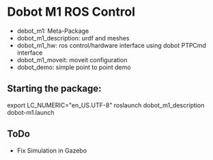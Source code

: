 # Dobot M1 ROS Control

- debot_m1: Meta-Package
- dobot_m1_description: urdf and meshes
- dobot_m1_hw: ros control/hardware interface using dobot PTPCmd interface
- dobot_m1_moveit: moveit configuration 
- dobot_demo: simple point to point demo 


## Starting the package:
export LC_NUMERIC="en_US.UTF-8"
roslaunch dobot_m1_description dobot-m1.launch

## ToDo
- Fix Simulation in Gazebo

